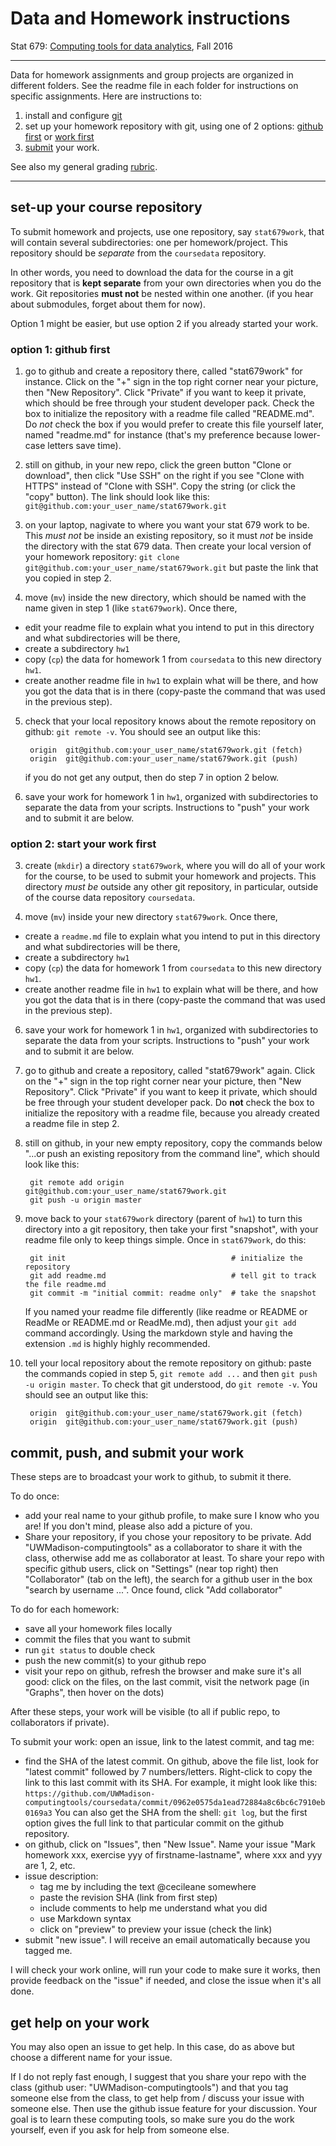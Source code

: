 Data and Homework instructions
==============================

Stat 679: [Computing tools for data analytics](http://cecileane.github.io/computingtools),
Fall 2016

---

Data for homework assignments and group projects
are organized in different folders. See the readme file
in each folder for instructions on specific assignments.
Here are instructions to:

1. install and configure
[git](http://cecileane.github.io/computingtools/pages/git.html)
2. set up your homework repository with git,
  using one of 2 options: [github first](#option-1-github-first) or
  [work first](#option-2-start-your-work-first)
3. [submit](#commit-push-and-submit-your-work) your work.

See also my general grading [rubric](rubric.html).

---

## set-up your course repository

To submit homework and projects, use one repository, say `stat679work`,
that will contain several subdirectories: one per homework/project.
This repository should be *separate* from the `coursedata` repository.

In other words, you need to download the data for the course in a git repository
that is **kept separate** from your own directories when you do the work.
Git repositories **must not** be nested within one another.
(if you hear about submodules, forget about them for now).

Option 1 might be easier, but use
option 2 if you already started your work.

### option 1: github first

1. go to github and create a repository there, called "stat679work"
  for instance. Click on the "+" sign in the top right corner near your picture,
  then "New Repository". Click "Private" if you want to keep it private, which
  should be free through your student developer pack. Check the box to initialize
  the repository with a readme file called "README.md". Do *not* check the box
  if you would prefer to create this file yourself later, named "readme.md"
  for instance (that's my preference because lower-case letters save time).

2. still on github, in your new repo, click the green button "Clone or download",
  then click "Use SSH" on the right if you see "Clone with HTTPS" instead
  of "Clone with SSH". Copy the string (or click the "copy" button). The link
  should look like this:
  `git@github.com:your_user_name/stat679work.git`

3. on your laptop, nagivate to where you want your stat 679 work to be.
  This *must not* be inside an existing repository, so it must *not* be
  inside the directory with the stat 679 data. Then create your local
  version of your homework repository:
  `git clone git@github.com:your_user_name/stat679work.git`
  but paste the link that you copied in step 2.

4. move (`mv`) inside the new directory, which should be named with the name
  given in step 1 (like `stat679work`). Once there,
  * edit your readme file to explain what you intend to put in this directory
    and what subdirectories will be there,
  * create a subdirectory `hw1`
  * copy (`cp`) the data for homework 1 from `coursedata`
    to this new directory `hw1`.
  * create another readme file in `hw1` to explain what will be there,
    and how you got the data that is in there
    (copy-paste the command that was used in the previous step).

5. check that your local repository knows about the remote repository on github:
  `git remote -v`. You should see an output like this:

        origin	git@github.com:your_user_name/stat679work.git (fetch)
        origin	git@github.com:your_user_name/stat679work.git (push)

    if you do not get any output, then do step 7 in option 2 below.

6. save your work for homework 1 in `hw1`, organized with subdirectories
  to separate the data from your scripts. Instructions to "push" your work
  and to submit it are below.

### option 2: start your work first

3. create (`mkdir`) a directory `stat679work`, where you will do all of your work
  for the course, to be used to submit your homework and projects.
  This directory *must be* outside any other git repository, in particular,
  outside of the course data repository `coursedata`.

4. move (`mv`) inside your new directory `stat679work`. Once there,
  * create a `readme.md` file to explain what you intend to put in this directory
    and what subdirectories will be there,
  * create a subdirectory `hw1`
  * copy (`cp`) the data for homework 1 from `coursedata`
    to this new directory `hw1`.
  * create another readme file in `hw1` to explain what will be there,
    and how you got the data that is in there
    (copy-paste the command that was used in the previous step).

6. save your work for homework 1 in `hw1`, organized with subdirectories
  to separate the data from your scripts. Instructions to "push" your work
  and to submit it are below.

1. go to github and create a repository, called "stat679work" again.
  Click on the "+" sign in the top right corner near your picture,
  then "New Repository". Click "Private" if you want to keep it private, which
  should be free through your student developer pack. Do **not** check the box
  to initialize the repository with a readme file, because you already created
  a readme file in step 2.

2. still on github, in your new empty repository,
  copy the commands below "...or push an existing repository from the command line",
  which should look like this:

        git remote add origin git@github.com:your_user_name/stat679work.git
        git push -u origin master

7. move back to your `stat679work` directory (parent of `hw1`) to turn this
  directory into a git repository, then take your first "snapshot",
  with your readme file only to keep things simple. Once in `stat679work`,
  do this:

        git init                                     # initialize the repository
        git add readme.md                            # tell git to track the file readme.md
        git commit -m "initial commit: readme only"  # take the snapshot

    If you named your readme file differently (like readme or README or ReadMe or
  README.md or ReadMe.md), then adjust your `git add` command accordingly.
  Using the markdown style and having the extension `.md`
  is highly highly recommended.

5. tell your local repository about the remote repository on github: paste
  the commands copied in step 5, `git remote add ...` and then
  `git push -u origin master`. To check that git understood, do `git remote -v`.
  You should see an output like this:

        origin	git@github.com:your_user_name/stat679work.git (fetch)
        origin	git@github.com:your_user_name/stat679work.git (push)

## commit, push, and submit your work

These steps are to broadcast your work to github, to submit it there.

To do once:

- add your real name to your github profile, to make sure I know who you are!
  If you don't mind, please also add a picture of you.
- Share your repository, if you chose your repository to be private.
  Add "UWMadison-computingtools" as a collaborator to share it with the class,
  otherwise add me as collaborator at least.
  To share your repo with specific github users, click on
  "Settings" (near top right) then "Collaborator" (tab on the left), the
  search for a github user in the box "search by username ...". Once found,
  click "Add collaborator"

To do for each homework:

- save all your homework files locally
- commit the files that you want to submit
- run `git status` to double check
- push the new commit(s) to your github repo
- visit your repo on github, refresh the browser and make sure
  it's all good: click on the files, on the last commit,
  visit the network page (in "Graphs", then hover on the dots)

After these steps, your work will be visible (to all if public repo,
to collaborators if private).

To submit your work: open an issue, link to the latest commit, and tag me:

- find the SHA of the latest commit.
  On github, above the file list, look for "latest commit" followed by 7 numbers/letters.
  Right-click to copy the link to this last commit with its SHA. For example, it might
  look like this:
  `https://github.com/UWMadison-computingtools/coursedata/commit/0962e0575da1ead72884a8c6bc6c7910eb0169a3`
  You can also get the SHA from the shell: `git log`, but the first option gives the
  full link to that particular commit on the github repository.
- on github, click on "Issues", then "New Issue". Name your issue
  "Mark homework xxx, exercise yyy of firstname-lastname", where xxx and yyy are 1, 2, etc.
- issue description:
  * tag me by including the text @cecileane somewhere
  * paste the revision SHA (link from first step)
  * include comments to help me understand what you did
  * use Markdown syntax
  * click on "preview" to preview your issue (check the link)
- submit "new issue". I will receive an email automatically because you tagged me.

I will check your work online, will run your code to make sure it works,
then provide feedback on the "issue" if needed, and close the issue when
it's all done.

## get help on your work

You may also open an issue to get help. In this case, do as above but
choose a different name for your issue.

If I do not reply fast enough, I suggest that you share your repo with
the class (github user: "UWMadison-computingtools") and that you tag
someone else from the class, to get help from / discuss your issue with
someone else. Then use the github issue feature for your discussion.
Your goal is to learn these computing tools, so make sure you do the work
yourself, even if you ask for help from someone else.
